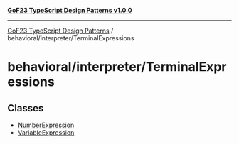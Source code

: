 [**GoF23 TypeScript Design Patterns v1.0.0**](../../../README.md)

***

[GoF23 TypeScript Design Patterns](../../../README.md) / behavioral/interpreter/TerminalExpressions

# behavioral/interpreter/TerminalExpressions

## Classes

- [NumberExpression](classes/NumberExpression.md)
- [VariableExpression](classes/VariableExpression.md)

